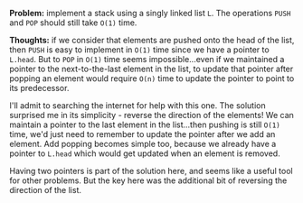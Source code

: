 **Problem:** implement a stack using a singly linked list `L`. The operations `PUSH` and `POP` should still take `O(1)` time. 

**Thoughts:** if we consider that elements are pushed onto the head of the list, then `PUSH` is easy to implement in `O(1)` time since we have a pointer to `L.head`. But to `POP` in `O(1)` time seems impossible...even if we maintained a pointer to the next-to-the-last element in the list, to update that pointer after popping an element would require `O(n)` time to update the pointer to point to its predecessor. 

I'll admit to searching the internet for help with this one. The solution surprised me in its simplicity - reverse the direction of the elements! We can maintain a pointer to the last element in the list...then pushing is still `O(1)` time, we'd just need to remember to update the pointer after we add an element. Add popping becomes simple too, because we already have a pointer to `L.head` which would get updated when an element is removed. 

Having two pointers is part of the solution here, and seems like a useful tool for other problems. But the key here was the additional bit of reversing the direction of the list. 
